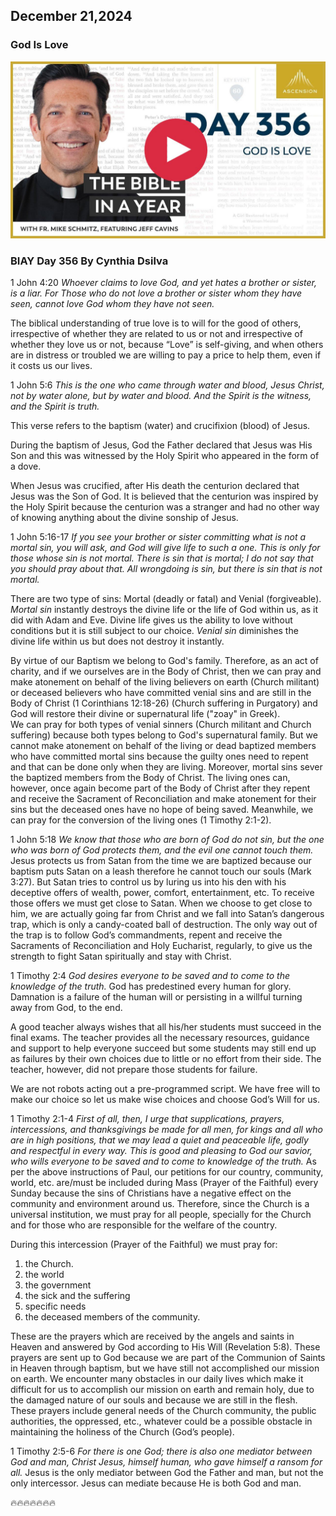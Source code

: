 ## December 21,2024

### God Is Love

[![God Is Love](https://raw.githubusercontent.com/linusjf/BIAY/main/December/jpgs/Day356.jpg)](https://youtu.be/hCHHw_GVAZI "God Is Love")

### BIAY Day 356 By Cynthia Dsilva

1 John 4:20
*Whoever claims to love God, and yet hates a brother or sister, is a liar. For Those who do not love a brother or sister whom they have seen, cannot love God whom they have not seen.*

The biblical understanding of true love is to will for the good of others, irrespective of whether they are related to us or not and irrespective of whether they love us or not, because “Love” is self-giving, and when others are in distress or troubled we are willing to pay a price to help them, even if it costs us our lives.

1 John 5:6
*This is the one who came through water and blood, Jesus Christ, not by water alone, but by water and blood. And the Spirit is the witness, and the Spirit is truth.*

This verse refers to the baptism (water) and crucifixion (blood) of Jesus.

During the baptism of Jesus, God the Father declared that Jesus was His Son and this was witnessed by the Holy Spirit who appeared in the form of a dove.

When Jesus was crucified, after His death the centurion declared that Jesus was the Son of God.  It is believed that the centurion was inspired by the Holy Spirit because the centurion was a stranger and had no other way of knowing anything about the divine sonship of Jesus.

1 John 5:16-17
*If you see your brother or sister committing what is not a mortal sin, you will ask, and God will give life to such a one.  This is only for those whose sin is not mortal.  There is sin that is mortal; I do not say that you should pray about that.  All wrongdoing is sin, but there is sin that is not mortal.*

There are two type of sins:  Mortal (deadly or fatal) and Venial (forgiveable).
*Mortal sin* instantly destroys the divine life or the life of God within us, as it did with Adam and Eve.  Divine life gives us the ability to love without conditions but it is still subject to our choice.
*Venial sin* diminishes the divine life within us but does not destroy it instantly.

By virtue of our Baptism we belong to God's family.  Therefore, as an act of charity, and if we ourselves are in the Body of Christ, then we can pray and make atonement on behalf of the living believers on earth (Church militant) or deceased believers who have committed venial sins and are still in the Body of Christ (1 Corinthians 12:18-26) (Church suffering in Purgatory) and God will restore their divine or supernatural life ("zoay" in Greek).\
We can pray for both types of venial sinners (Church militant and Church suffering) because both types belong to God's supernatural family.  But we cannot make atonement on behalf of the living or dead baptized members who have committed mortal sins because the guilty ones need to repent and that can be done only when they are living.  Moreover, mortal sins sever the baptized members from the Body of Christ.  The living ones can, however, once again become part of the Body of Christ after they repent and receive the Sacrament of Reconciliation and make atonement for their sins but the deceased ones have no hope of being saved.  Meanwhile, we can pray for the conversion of the living ones (1 Timothy 2:1-2).

1 John 5:18
*We know that those who are born of God do not sin, but the one who was born of God protects them, and the evil one cannot touch them.*
Jesus protects us from Satan from the time we are baptized because our baptism puts Satan on a leash therefore he cannot touch our souls (Mark 3:27).  But Satan tries to control us by luring us into his den with his deceptive offers of wealth, power, comfort, entertainment, etc.  To receive those offers we must get close to Satan.  When we choose to get close to him, we are actually going far from Christ and we fall into Satan’s dangerous trap, which is only a candy-coated ball of destruction.  The only way out of the trap is to follow God’s commandments, repent and receive the Sacraments of Reconciliation and Holy Eucharist, regularly, to give us the strength to fight Satan spiritually and stay with Christ.

1 Timothy 2:4
*God desires everyone to be saved and to come to the knowledge of the truth.*
God has predestined every human for glory.
Damnation is a failure of the human will or persisting in a willful turning away from God, to the end.

A good teacher always wishes that all his/her students must succeed in the final exams.  The teacher provides all the necessary resources, guidance and support to help everyone succeed but some students may still end up as failures by their own choices due to little or no effort from their side.  The teacher, however, did not prepare those students for failure.

We are not robots acting out a pre-programmed script.  We have free will to make our choice so let us make wise choices and choose God’s Will for us.

1 Timothy 2:1-4
*First of all, then, I urge that supplications, prayers, intercessions, and thanksgivings be made for all men, for kings and all who are in high positions, that we may lead a quiet and peaceable life, godly and respectful in every way.  This is good and pleasing to God our savior, who wills everyone to be saved and to come to knowledge of the truth.*
As per the above instructions of Paul, our petitions for our country, community, world, etc. are/must be included during Mass (Prayer of the Faithful) every Sunday because the sins of Christians have a negative effect on the community and environment around us.  Therefore, since the Church is a universal institution, we must pray for all people, specially for the Church and for those who are responsible for the welfare of the country.

During this intercession (Prayer of the Faithful) we must pray for:

1. the Church.
2. the world
3. the government
4. the sick and the suffering
5. specific needs
6. the deceased members of the community.

These are the prayers which are received by the angels and saints in Heaven and answered by God according to His Will (Revelation 5:8).
These prayers are sent up to God because we are part of the Communion of Saints in Heaven through baptism, but we have still not accomplished our mission on earth.  We encounter many obstacles in our daily lives which make it difficult for us to accomplish our mission on earth and remain holy, due to the damaged nature of our souls and because we are still in the flesh.
These prayers include general needs of the Church community, the public authorities, the oppressed, etc., whatever could be a possible obstacle in maintaining the holiness of the Church (God’s people).

1 Timothy 2:5-6
*For there is one God; there is also one mediator between God and man, Christ Jesus, himself human, who gave himself a ransom for all.*
Jesus is the only mediator between God the Father and man, but not the only intercessor.  Jesus can mediate because He is both God and man.

🔥🔥🔥🔥🔥🔥🔥
